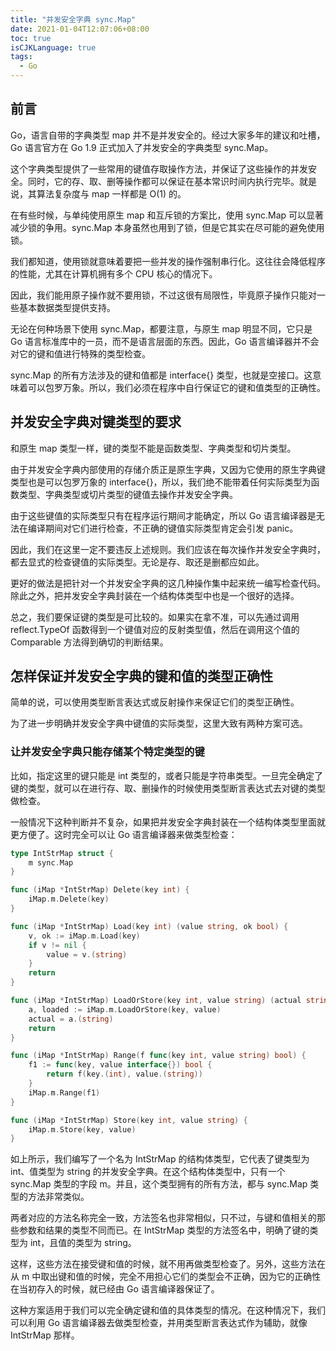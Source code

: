```yaml
---
title: "并发安全字典 sync.Map"
date: 2021-01-04T12:07:06+08:00
toc: true
isCJKLanguage: true
tags: 
  - Go
---
```


## 前言

Go，语言自带的字典类型 map 并不是并发安全的。经过大家多年的建议和吐槽，Go 语言官方在 Go 1.9 正式加入了并发安全的字典类型 sync.Map。

这个字典类型提供了一些常用的键值存取操作方法，并保证了这些操作的并发安全。同时，它的存、取、删等操作都可以保证在基本常识时间内执行完毕。就是说，其算法复杂度与 map 一样都是 O(1) 的。

在有些时候，与单纯使用原生 map 和互斥锁的方案比，使用 sync.Map 可以显著减少锁的争用。sync.Map 本身虽然也用到了锁，但是它其实在尽可能的避免使用锁。

我们都知道，使用锁就意味着要把一些并发的操作强制串行化。这往往会降低程序的性能，尤其在计算机拥有多个 CPU 核心的情况下。

因此，我们能用原子操作就不要用锁，不过这很有局限性，毕竟原子操作只能对一些基本数据类型提供支持。

无论在何种场景下使用 sync.Map，都要注意，与原生 map 明显不同，它只是 Go 语言标准库中的一员，而不是语言层面的东西。因此，Go 语言编译器并不会对它的键和值进行特殊的类型检查。

sync.Map 的所有方法涉及的键和值都是 interface{} 类型，也就是空接口。这意味着可以包罗万象。所以，我们必须在程序中自行保证它的键和值类型的正确性。

## 并发安全字典对键类型的要求

和原生 map 类型一样，键的类型不能是函数类型、字典类型和切片类型。

由于并发安全字典内部使用的存储介质正是原生字典，又因为它使用的原生字典键类型也是可以包罗万象的 interface{}，所以，我们绝不能带着任何实际类型为函数类型、字典类型或切片类型的键值去操作并发安全字典。

由于这些键值的实际类型只有在程序运行期间才能确定，所以 Go 语言编译器是无法在编译期间对它们进行检查，不正确的键值实际类型肯定会引发 panic。

因此，我们在这里一定不要违反上述规则。我们应该在每次操作并发安全字典时，都去显式的检查键值的实际类型。无论是存、取还是删都应如此。

更好的做法是把针对一个并发安全字典的这几种操作集中起来统一编写检查代码。除此之外，把并发安全字典封装在一个结构体类型中也是一个很好的选择。

总之，我们要保证键的类型是可比较的。如果实在拿不准，可以先通过调用 reflect.TypeOf 函数得到一个键值对应的反射类型值，然后在调用这个值的 Comparable 方法得到确切的判断结果。

## 怎样保证并发安全字典的键和值的类型正确性

简单的说，可以使用类型断言表达式或反射操作来保证它们的类型正确性。

为了进一步明确并发安全字典中键值的实际类型，这里大致有两种方案可选。

### 让并发安全字典只能存储某个特定类型的键

比如，指定这里的键只能是 int 类型的，或者只能是字符串类型。一旦完全确定了键的类型，就可以在进行存、取、删操作的时候使用类型断言表达式去对键的类型做检查。

一般情况下这种判断并不复杂，如果把并发安全字典封装在一个结构体类型里面就更方便了。这时完全可以让 Go 语言编译器来做类型检查：

```go
type IntStrMap struct {
	m sync.Map
}

func (iMap *IntStrMap) Delete(key int) {
	iMap.m.Delete(key)
}

func (iMap *IntStrMap) Load(key int) (value string, ok bool) {
	v, ok := iMap.m.Load(key)
	if v != nil {
		value = v.(string)
	}
	return
}

func (iMap *IntStrMap) LoadOrStore(key int, value string) (actual string, loaded bool) {
	a, loaded := iMap.m.LoadOrStore(key, value)
	actual = a.(string)
	return
}

func (iMap *IntStrMap) Range(f func(key int, value string) bool) {
	f1 := func(key, value interface{}) bool {
		return f(key.(int), value.(string))
	}
	iMap.m.Range(f1)
}

func (iMap *IntStrMap) Store(key int, value string) {
	iMap.m.Store(key, value)
}
```

如上所示，我们编写了一个名为 IntStrMap 的结构体类型，它代表了键类型为 int、值类型为 string 的并发安全字典。在这个结构体类型中，只有一个 sync.Map 类型的字段 m。并且，这个类型拥有的所有方法，都与 sync.Map 类型的方法非常类似。

两者对应的方法名称完全一致，方法签名也非常相似，只不过，与键和值相关的那些参数和结果的类型不同而已。在 IntStrMap 类型的方法签名中，明确了键的类型为 int，且值的类型为 string。

这样，这些方法在接受键和值的时候，就不用再做类型检查了。另外，这些方法在从 m 中取出键和值的时候，完全不用担心它们的类型会不正确，因为它的正确性在当初存入的时候，就已经由 Go 语言编译器保证了。

这种方案适用于我们可以完全确定键和值的具体类型的情况。在这种情况下，我们可以利用 Go 语言编译器去做类型检查，并用类型断言表达式作为辅助，就像 IntStrMap 那样。